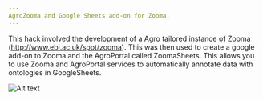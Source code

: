 ```yaml
---
AgroZooma and Google Sheets add-on for Zooma. 
---
```


This hack involved the development of a Agro tailored instance of Zooma (http://www.ebi.ac.uk/spot/zooma). This was then used to create a google add-on to Zooma and the AgroPortal called ZoomaSheets. This allows you to use Zooma and AgroPortal services to automatically annotate data with ontologies in GoogleSheets.

![Alt text](screen_shot.png "ZoomaSheets")
